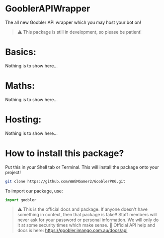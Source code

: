 # GooblerAPIWrapper
The all new Goobler API wrapper which you may host your bot on! 

> ⚠️ This package is still in development, so please be patient!

# Basics:

Nothing is to show here...

# Maths:

Nothing is to show here...

# Hosting:

Nothing is to show here...

# How to install this package?

Put this in your Shell tab or Terminal. This will install the package onto your project!
```sh
git clone https://github.com/WWEMGamer2/GooblerPKG.git
```
To import our package, use:
```py
import goobler
```

> :warning: This is the official docs and package. If anyone doesn't have something in context, then that package is fake!! Staff members will never ask for your password or personal information. We will only do it at some security times which make sense.
> :dango: Official API help and docs is here: https://goobler.imango.com.au/docs/api
